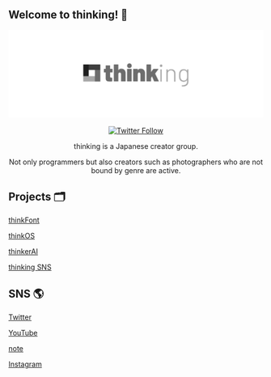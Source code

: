 ## Welcome to thinking! 👋

![thinkingのロゴ](https://raw.githubusercontent.com/thinking-grp/.github/main/img/header.jpg)

<div align="center">
  <a href="https://twitter.com/intent/follow?screen_name=thinking_grp" target="_blank" rel="noopener noreferrer">
    <img alt="Twitter Follow" src="https://img.shields.io/twitter/follow/thinking_grp?style=social">
  </a>
</div>

<div align="center">
  <p>thinking is a Japanese creator group.</p>
  <p>Not only programmers but also creators such as photographers who are not bound by genre are active.</p>
</div>

## Projects 🗂️

[thinkFont](https://thinking-grp.github.io/project/thinkfont)

[thinkOS](https://thinking-grp.github.io/project/thinkos)

[thinkerAI](https://thinking-grp.github.io/project/thinkerAI)

[thinking SNS](https://www.thinking-grp.org/project/thinkingsns)

## SNS 🌎

[Twitter](https://twitter.com/thinking_grp)

[YouTube](https://www.youtube.com/@thinking_grp)

[note](https://note.com/thinking_grp)

[Instagram](https://www.instagram.com/thinking_grp)
